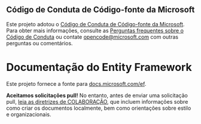 ## <a name="microsoft-open-source-code-of-conduct"></a>Código de Conduta de Código-fonte da Microsoft

Este projeto adotou o [Código de Conduta de Código-fonte da Microsoft](https://opensource.microsoft.com/codeofconduct/).
Para obter mais informações, consulte as [Perguntas frequentes sobre o Código de Conduta](https://opensource.microsoft.com/codeofconduct/faq/) ou contate [opencode@microsoft.com](mailto:opencode@microsoft.com) com outras perguntas ou comentários.

<a name="entity-framework-docs"></a>Documentação do Entity Framework
=====================

Este projeto fornece a fonte para [docs.microsoft.com/ef](https://docs.microsoft.com/ef/).

**Aceitamos solicitações pull!** No entanto, antes de enviar uma solicitação pull, [leia as diretrizes de COLABORAÇÃO](CONTRIBUTING.md), que incluem informações sobre como criar os documentos localmente, bem como orientações sobre estilo e organizacionais.

